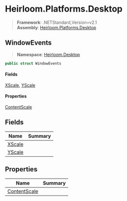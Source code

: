 # Heirloom.Platforms.Desktop

> **Framework**: .NETStandard,Version=v2.1  
> **Assembly**: [Heirloom.Platforms.Desktop][0]  

## WindowEvents

> **Namespace**: [Heirloom.Desktop][0]  

```cs
public struct WindowEvents
```

#### Fields

[XScale][1], [YScale][2]

#### Properties

[ContentScale][3]

## Fields

| Name        | Summary |
|-------------|---------|
| [XScale][1] |         |
| [YScale][2] |         |

## Properties

| Name              | Summary |
|-------------------|---------|
| [ContentScale][3] |         |

[0]: ../Heirloom.Platforms.Desktop.md
[1]: Heirloom.Desktop.WindowEvents.XScale.md
[2]: Heirloom.Desktop.WindowEvents.YScale.md
[3]: Heirloom.Desktop.WindowEvents.ContentScale.md
